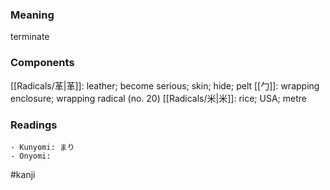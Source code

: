 ### Meaning

terminate

### Components

[[Radicals/革|革]]: leather; become serious; skin; hide; pelt [[勹]]: wrapping enclosure; wrapping radical (no. 20) [[Radicals/米|米]]: rice; USA; metre

### Readings

```
- Kunyomi: まり
- Onyomi: 
```

#kanji